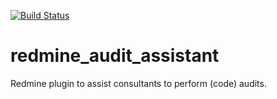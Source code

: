 
[![Build Status](https://travis-ci.org/Tocea/redmine_audit_assistant.svg?branch=dev)](https://travis-ci.org/Tocea/redmine_audit_assistant)


# redmine_audit_assistant
Redmine plugin to assist consultants to perform (code) audits.
